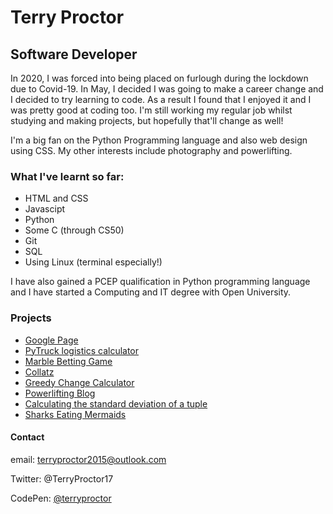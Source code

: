 # Terry Proctor
## Software Developer

In 2020, I was forced into being placed on furlough during the lockdown due to Covid-19. 
In May, I decided I was going to make a career change and I decided to try learning to code. 
As a result I found that I enjoyed it and I was pretty good at coding too.
I'm still working my regular job whilst studying and making projects, but hopefully that'll change as well!

I'm a big fan on the Python Programming language and also web design using CSS. 
My other interests include photography and powerlifting.

### What I've learnt so far:

* HTML and CSS
* Javascipt
* Python
* Some C (through CS50)
* Git
* SQL
* Using Linux (terminal especially!)

I have also gained a PCEP qualification in Python programming language and I have started a Computing and IT degree with Open University.

### Projects

* [Google Page](https://terryproctor.github.io/google-homepage/)
* [PyTruck logistics calculator](https://github.com/terryproctor/PyTruck/blob/master/greedy_match.py)
* [Marble Betting Game](https://github.com/terryproctor/marble_trading_game/blob/master/marble_trading_game.py)
* [Collatz](https://github.com/terryproctor/collatz/blob/gh-pages/theCollatzSequence.py)
* [Greedy Change Calculator](https://github.com/terryproctor/greedyChangePy/blob/master/greedy_change_array_ii.py)
* [Powerlifting Blog](https://terryproctor.github.io/powerliftingblog)
* [Calculating the standard deviation of a tuple](https://github.com/terryproctor/standard_deviation/blob/main/standard_deviation.py)
* [Sharks Eating Mermaids](https://scratch.mit.edu/projects/422385804)
 
#### Contact

email: terryproctor2015@outlook.com

Twitter: @TerryProctor17

CodePen: [@terryproctor](https://codepen.io/terryproctor/pens/)
